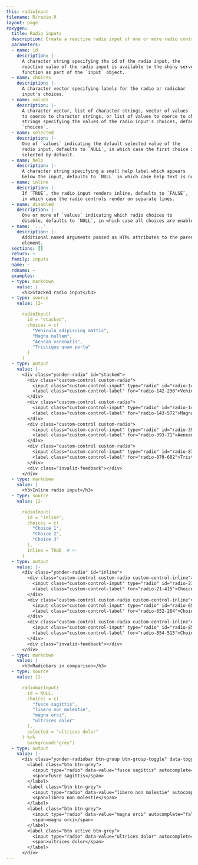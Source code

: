 ```yaml
---
this: radioInput
filename: R/radio.R
layout: page
roxygen:
  title: Radio inputs
  description: Create a reactive radio input of one or more radio controls.
  parameters:
  - name: id
    description: |-
      A character string specifying the id of the radio input, the
      reactive value of the radio input is available to the shiny server
      function as part of the `input` object.
  - name: choices
    description: |-
      A character vector specifying labels for the radio or radiobar
      input's choices.
  - name: values
    description: |-
      A character vector, list of character strings, vector of values
      to coerce to character strings, or list of values to coerce to character
      strings specifying the values of the radio input's choices, defaults to
      `choices`.
  - name: selected
    description: |-
      One of `values` indicating the default selected value of the
      radio input, defaults to `NULL`, in which case the first choice is
      selected by default.
  - name: help
    description: |-
      A character string specifying a small help label which appears
      below the input, defaults to `NULL` in which case help text is not added.
  - name: inline
    description: |-
      If `TRUE`, the radio input renders inline, defaults to `FALSE`,
      in which case the radio controls render on separate lines.
  - name: disabled
    description: |-
      One or more of `values` indicating which radio choices to
      disable, defaults to `NULL`, in which case all choices are enabled.
  - name: '...'
    description: |-
      Additional named arguments passed as HTML attributes to the parent
      element.
  sections: []
  return: ~
  family: inputs
  name: ~
  rdname: ~
  examples:
  - type: markdown
    value: |
      <h3>Stacked radio input</h3>
  - type: source
    value: |2-

      radioInput(
        id = "stacked",
        choices = c(
          "Vehicula adipiscing mattis",
          "Magna nullam",
          "Aenean venenatis",
          "Tristique quam porta"
        )
      )
  - type: output
    value: |-
      <div class="yonder-radio" id="stacked">
        <div class="custom-control custom-radio">
          <input class="custom-control-input" type="radio" id="radio-142-230" name="stacked" data-value="Vehicula adipiscing mattis" checked/>
          <label class="custom-control-label" for="radio-142-230">Vehicula adipiscing mattis</label>
        </div>
        <div class="custom-control custom-radio">
          <input class="custom-control-input" type="radio" id="radio-143-572" name="stacked" data-value="Magna nullam"/>
          <label class="custom-control-label" for="radio-143-572">Magna nullam</label>
        </div>
        <div class="custom-control custom-radio">
          <input class="custom-control-input" type="radio" id="radio-393-71" name="stacked" data-value="Aenean venenatis"/>
          <label class="custom-control-label" for="radio-393-71">Aenean venenatis</label>
        </div>
        <div class="custom-control custom-radio">
          <input class="custom-control-input" type="radio" id="radio-879-602" name="stacked" data-value="Tristique quam porta"/>
          <label class="custom-control-label" for="radio-879-602">Tristique quam porta</label>
        </div>
        <div class="invalid-feedback"></div>
      </div>
  - type: markdown
    value: |
      <h3>Inline radio input</h3>
  - type: source
    value: |2-

      radioInput(
        id = "inline",
        choices = c(
          "Choice 1",
          "Choice 2",
          "Choice 3"
        ),
        inline = TRUE  # <-
      )
  - type: output
    value: |-
      <div class="yonder-radio" id="inline">
        <div class="custom-control custom-radio custom-control-inline">
          <input class="custom-control-input" type="radio" id="radio-21-415" name="inline" data-value="Choice 1" checked/>
          <label class="custom-control-label" for="radio-21-415">Choice 1</label>
        </div>
        <div class="custom-control custom-radio custom-control-inline">
          <input class="custom-control-input" type="radio" id="radio-652-264" name="inline" data-value="Choice 2"/>
          <label class="custom-control-label" for="radio-652-264">Choice 2</label>
        </div>
        <div class="custom-control custom-radio custom-control-inline">
          <input class="custom-control-input" type="radio" id="radio-854-515" name="inline" data-value="Choice 3"/>
          <label class="custom-control-label" for="radio-854-515">Choice 3</label>
        </div>
        <div class="invalid-feedback"></div>
      </div>
  - type: markdown
    value: |
      <h3>Radiobars in comparison</h3>
  - type: source
    value: |2-

      radiobarInput(
        id = NULL,
        choices = c(
          "fusce sagittis",
          "libero non molestie",
          "magna orci",
          "ultrices dolor"
        ),
        selected = "ultrices dolor"
      ) %>%
        background("grey")
  - type: output
    value: |-
      <div class="yonder-radiobar btn-group btn-group-toggle" data-toggle="buttons">
        <label class="btn btn-grey">
          <input type="radio" data-value="fusce sagittis" autocomplete="false"/>
          <span>fusce sagittis</span>
        </label>
        <label class="btn btn-grey">
          <input type="radio" data-value="libero non molestie" autocomplete="false"/>
          <span>libero non molestie</span>
        </label>
        <label class="btn btn-grey">
          <input type="radio" data-value="magna orci" autocomplete="false"/>
          <span>magna orci</span>
        </label>
        <label class="btn active btn-grey">
          <input type="radio" data-value="ultrices dolor" autocomplete="false" checked/>
          <span>ultrices dolor</span>
        </label>
      </div>
---
```

